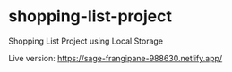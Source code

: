 # shopping-list-project
 Shopping List Project using Local Storage

Live version: https://sage-frangipane-988630.netlify.app/
